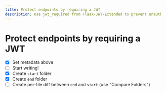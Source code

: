 ```yaml
---
title: Protect endpoints by requiring a JWT
description: Use jwt_required from Flask-JWT-Extended to prevent unauthorised users from making requests to certain endpoints in a REST API.
---
```


# Protect endpoints by requiring a JWT

- [x] Set metadata above
- [ ] Start writing!
- [x] Create `start` folder
- [x] Create `end` folder
- [ ] Create per-file diff between `end` and `start` (use "Compare Folders")